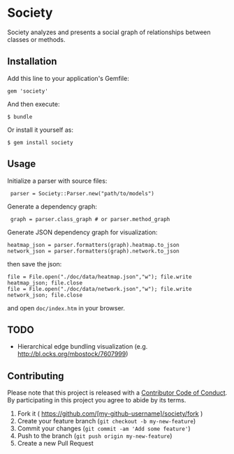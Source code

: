 # Society

Society analyzes and presents a social graph of relationships between classes or methods.

## Installation

Add this line to your application's Gemfile:

    gem 'society'

And then execute:

    $ bundle

Or install it yourself as:

    $ gem install society

## Usage

Initialize a parser with source files:

     parser = Society::Parser.new("path/to/models")

Generate a dependency graph:

     graph = parser.class_graph # or parser.method_graph

Generate JSON dependency graph for visualization:

    heatmap_json = parser.formatters(graph).heatmap.to_json
    network_json = parser.formatters(graph).network.to_json

  then save the json:

    file = File.open("./doc/data/heatmap.json","w"); file.write heatmap_json; file.close
    file = File.open("./doc/data/network.json","w"); file.write network_json; file.close

  and open `doc/index.htm` in your browser.

## TODO

* Hierarchical edge bundling visualization (e.g. http://bl.ocks.org/mbostock/7607999)

## Contributing

Please note that this project is released with a [Contributor Code of Conduct](https://github.com/Bantik/society/blob/master/CODE_OF_CONDUCT.md). By participating in this project you agree to abide by its terms.


1. Fork it ( https://github.com/[my-github-username]/society/fork )
2. Create your feature branch (`git checkout -b my-new-feature`)
3. Commit your changes (`git commit -am 'Add some feature'`)
4. Push to the branch (`git push origin my-new-feature`)
5. Create a new Pull Request
